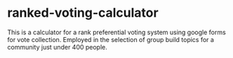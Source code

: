 # ranked-voting-calculator
This is a calculator for a rank preferential voting system using google forms for vote collection. Employed in the selection of group build topics for a community just under 400 people.
